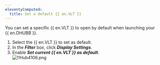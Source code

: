 ```yaml
---
eleventyComputed:
  title: Set a default {{ en.VLT }}
---
```

You can set a specific {{ en.VLT }} to open by default when launching your {{ en.DHUBB }}.  

1. Select the {{ en.VLT }} to set as default. 
1. In the ***Filter*** box, click ***Display Settings***. 
1. Enable ***Set current {{ en.VLT }} as default***.  
![!!Hub4106.png](https://webdevolutions.azureedge.net/docs/en/hub/Hub4106.png)
